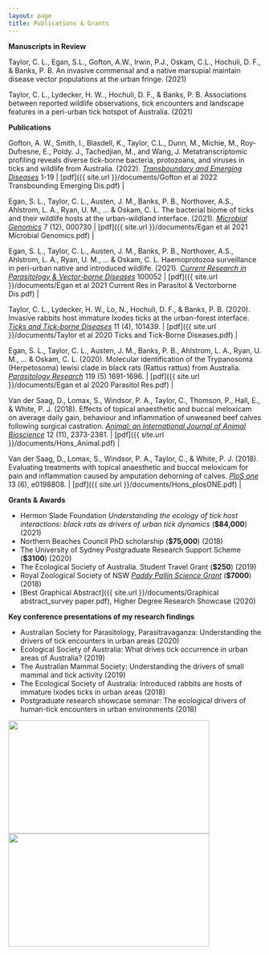 ```yaml
---
layout: page
title: Publications & Grants
---
```


**Manuscripts in Review**

Taylor, C. L., Egan, S.L., Gofton, A.W., Irwin, P.J., Oskam, C.L., Hochuli, D. F., & Banks, P. B. An invasive commensal and a native marsupial maintain disease vector populations at the urban fringe. (2021)

Taylor, C. L., Lydecker, H. W.., Hochuli, D. F., & Banks, P. B. Associations between reported wildlife observations, tick encounters and landscape features in a peri-urban tick hotspot of Australia. (2021)

**Publications**

Gofton, A. W., Smith, I., Blasdell, K., Taylor, C.L., Dunn, M., Michie, M., Roy-Dufresne, E., Poldy. J., Tachedjian, M., and Wang, J. Metatranscriptomic profiling reveals diverse tick-borne bacteria, protozoans, and viruses in ticks and wildlife from Australia. (2022). [_Transboundary and Emerging Diseases_](https://doi-org.ezproxy.library.sydney.edu.au/10.1111/tbed.14581) 1-19 | [pdf]({{ site.url }}/documents/Gofton et al 2022 Transbounding Emerging Dis.pdf) |

Egan, S. L., Taylor, C. L., Austen, J. M., Banks, P. B., Northover, A.S., Ahlstrom, L. A., Ryan, U. M., ... & Oskam, C. L. The bacterial biome of ticks and their wildlife hosts at the urban-wildland interface. (2021). [_Microbial Genomics_](https://doi.org/10.1099/mgen.0.000730) 7 (12), 000730 | [pdf]({{ site.url }}/documents/Egan et al 2021 Microbial Genomics.pdf) |

Egan, S. L., Taylor, C. L., Austen, J. M., Banks, P. B., Northover, A.S., Ahlstrom, L. A., Ryan, U. M., ... & Oskam, C. L. Haemoprotozoa surveillance in peri-urban native and introduced wildlife. (2021). [_Current Research in Parasitology & Vector-borne Diseases_](https://doi.org/10.1016/j.crpvbd.2021.100052) 100052 | [pdf]({{ site.url }}/documents/Egan et al 2021 Current Res in Parasitol & Vectorborne Dis.pdf) |

Taylor, C. L., Lydecker, H. W., Lo, N., Hochuli, D. F., & Banks, P. B. (2020). Invasive rabbits host immature Ixodes ticks at the urban-forest interface. [_Ticks and Tick-borne Diseases_](https://doi.org/10.1016/j.ttbdis.2020.101439) 11 (4), 101439. | [pdf]({{ site.url }}/documents/Taylor et al 2020 Ticks and Tick-Borne Diseases.pdf) |

Egan, S. L., Taylor, C. L., Austen, J. M., Banks, P. B., Ahlstrom, L. A., Ryan, U. M., ... & Oskam, C. L. (2020). Molecular identification of the Trypanosoma (Herpetosoma) lewisi clade in black rats (Rattus rattus) from Australia. [_Parasitology Research_](https://doi-org.ezproxy.library.sydney.edu.au/10.1007/s00436-020-06653-z) 119 (5) 1691-1696. | [pdf]({{ site.url }}/documents/Egan et al 2020 Parasitol Res.pdf) |

Van der Saag, D., Lomax, S., Windsor, P. A., Taylor, C., Thomson, P., Hall, E., & White, P. J. (2018). Effects of topical anaesthetic and buccal meloxicam on average daily gain, behaviour and inflammation of unweaned beef calves following surgical castration. [_Animal: an International Journal of Animal Bioscience_](https://doi.org/10.1017/S1751731118000216) 12 (11), 2373-2381. | [pdf]({{ site.url }}/documents/Hons_Animal.pdf) |

Van der Saag, D., Lomax, S., Windsor, P. A., Taylor, C., & White, P. J. (2018). Evaluating treatments with topical anaesthetic and buccal meloxicam for pain and inflammation caused by amputation dehorning of calves. [_PloS one_](https://doi.org/10.1371/journal.pone.0198808) 13 (6), e0198808. | [pdf]({{ site.url }}/documents/Hons_plosONE.pdf) |

**Grants & Awards**

* Hermon Slade Foundation
_Understanding the ecology of tick host interactions: black rats as drivers of urban tick dynamics_ (**$84,000**) (2021) 
* Northern Beaches Council PhD scholarship (**$75,000**) (2018)   
* The University of Sydney Postgraduate Research Support Scheme (**$3100**) (2020)
* The Ecological Society of Australia. Student Travel Grant (**$250**) (2019)   
* Royal Zoological Society of NSW [_Paddy Pallin Science Grant_](https://www.rzsnsw.org.au/documents/item/71) (**$7000**) (2018)
* [Best Graphical Abstract]({{ site.url }}/documents/Graphical abstract_survey paper.pdf), Higher Degree Research Showcase (2020)


**Key conference presentations of my research findings**

* Australian Society for Parasitology, Parasitravaganza: Understanding the drivers of tick encounters in urban areas (2020)
* Ecological Society of Australia: What drives tick occurrence in urban areas of Australia? (2019)   
* The Australian Mammal Society: Understanding the drivers of small mammal and tick activity (2019)        
* The Ecological Society of Australia: Introduced rabbits are hosts of immature Ixodes ticks in urban areas (2018)
* Postgraduate research showcase seminar: The ecological drivers of human-tick encounters in urban environments (2018)

<img src="/images/Coverslide_rabbits.png" width="400" height="225" align="center">

<img src="/images/Coverslide_ams.png" width="400" height="225" align="center">
